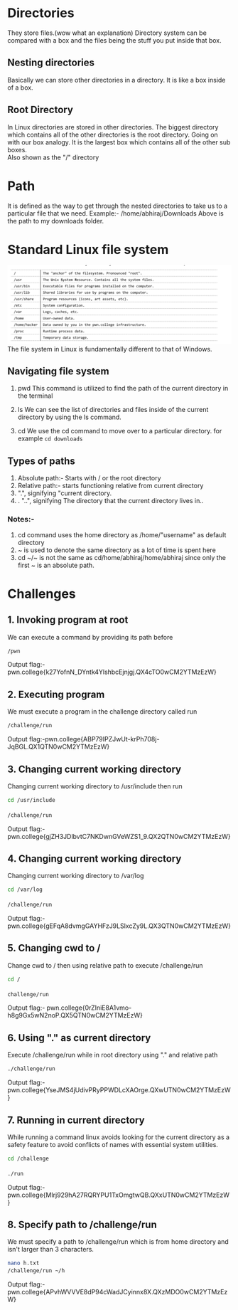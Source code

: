 # Directories

They store files.(wow what an explanation)
Directory system can be compared with a box and the files being the stuff you put inside that box. 

## Nesting directories

Basically we can store other directories in a directory. 
It is like a box inside of a box. 


## Root Directory 

In Linux directories are stored in other directories. The biggest directory which contains all of the other directories is the root directory. 
Going on with our box analogy. It is the largest box which contains all of the other sub boxes.  
Also shown as the "/" directory 

# Path

It is defined as the way to get through the nested directories to take us to a particular file that we need. 
Example:- /home/abhiraj/Downloads
Above is the path to my downloads folder. 


# Standard Linux file system


![Linux File System](Screenshots/Linux_file_system.png)
The file system in Linux is fundamentally different to that of Windows. 


## Navigating file system

1. pwd 
    This command is utilized to find the path of the current directory in the terminal 

2. ls 
    We can see the list of directories and files inside of the current directory by using the ls command.

3. cd 
    We use the cd command to move over to a particular directory. 
	for example ```cd downloads```

## Types of paths 

1. Absolute path:- Starts with / or the root directory 
2. Relative path:- starts functioning relative from current directory 
3. ".", signifying "current directory.
4. . "..", signifying The directory that the current directory lives in..

### Notes:-

1. cd command uses the home directory as /home/"username" as default directory 
2. ~ is used to denote the same directory as a lot of time is spent here
3. cd ~/~ is not the same as cd/home/abhiraj/home/abhiraj since only the first ~ is an absolute path. 

# Challenges

## 1. Invoking program at root

We can execute a command by providing its path before
```bash
/pwn
```
Output flag:-pwn.college{k27YofnN_DYntk4YlshbcEjnjgj.QX4cTO0wCM2YTMzEzW}


## 2. Executing program

We must execute a program in the challenge directory called run

```bash
/challenge/run
```

Output flag:-pwn.college{ABP79IPZJwUt-krPh708j-JqBGL.QX1QTN0wCM2YTMzEzW}


## 3. Changing current working directory 

Changing current working directory to /usr/include then run

```bash
cd /usr/include

/challenge/run
```

Output flag:-pwn.college{gjZH3JDlbvtC7NKDwnGVeWZS1_9.QX2QTN0wCM2YTMzEzW}

## 4. Changing current working directory

Changing current working directory to /var/log

```bash
cd /var/log

/challenge/run
```
Output flag:-
pwn.college{gEFqA8dvmgGAYHFzJ9LSlxcZy9L.QX3QTN0wCM2YTMzEzW}


## 5. Changing cwd to /

Change cwd to / then using relative path to execute /challenge/run

```bash
cd /

challenge/run
```

Output flag:- 
pwn.college{0rZIniE8A1vmo-h8g9Gx5wN2noP.QX5QTN0wCM2YTMzEzW}


## 6. Using "." as current directory 

Execute /challenge/run while in root directory using "." and relative path

```bash
./challenge/run
```
Output flag:- pwn.college{YseJMS4jUdivPRyPPWDLcXAOrge.QXwUTN0wCM2YTMzEzW}

## 7. Running in current directory

While running a command linux avoids looking for the current directory as a safety feature to avoid conflicts of names with essential system utilities. 

```bash
cd /challenge

./run
```

Output flag:- pwn.college{MIrj929hA27RQRYPU1TxOmgtwQB.QXxUTN0wCM2YTMzEzW}

## 8. Specify path to /challenge/run

We must specify a path to /challenge/run which is from home directory and isn't larger than 3 characters. 

```bash
nano h.txt
/challenge/run ~/h
```

Output flag:-pwn.college{APvhWVVVE8dP94cWadJCyinnx8X.QXzMDO0wCM2YTMzEzW}
